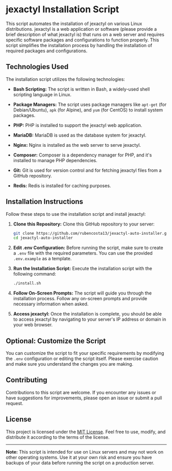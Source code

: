 # jexactyl Installation Script

This script automates the installation of jexactyl on various Linux distributions. jexactyl is a web application or software (please provide a brief description of what jexactyl is) that runs on a web server and requires specific software packages and configurations to function properly. This script simplifies the installation process by handling the installation of required packages and configurations.

## Technologies Used

The installation script utilizes the following technologies:

- **Bash Scripting:** The script is written in Bash, a widely-used shell scripting language in Linux.

- **Package Managers:** The script uses package managers like `apt-get` (for Debian/Ubuntu), `apk` (for Alpine), and `yum` (for CentOS) to install system packages.

- **PHP:** PHP is installed to support the jexactyl web application.

- **MariaDB:** MariaDB is used as the database system for jexactyl.

- **Nginx:** Nginx is installed as the web server to serve jexactyl.

- **Composer:** Composer is a dependency manager for PHP, and it's installed to manage PHP dependencies.

- **Git:** Git is used for version control and for fetching jexactyl files from a GitHub repository.

- **Redis:** Redis is installed for caching purposes.

## Installation Instructions

Follow these steps to use the installation script and install jexactyl:

1. **Clone this Repository:** Clone this GitHub repository to your server:

    ```bash
    git clone https://github.com/rubencosta13/jexactyl-auto-installer.git
    cd jexactyl-auto-installer
    ```

2. **Edit .env Configuration:** Before running the script, make sure to create a `.env` file with the required parameters. You can use the provided `.env.example` as a template.

3. **Run the Installation Script:** Execute the installation script with the following command:

    ```bash
    ./install.sh
    ```

4. **Follow On-Screen Prompts:** The script will guide you through the installation process. Follow any on-screen prompts and provide necessary information when asked.

5. **Access jexactyl:** Once the installation is complete, you should be able to access jexactyl by navigating to your server's IP address or domain in your web browser.

## Optional: Customize the Script

You can customize the script to fit your specific requirements by modifying the `.env` configuration or editing the script itself. Please exercise caution and make sure you understand the changes you are making.

## Contributing

Contributions to this script are welcome. If you encounter any issues or have suggestions for improvements, please open an issue or submit a pull request.

## License

This project is licensed under the [MIT License](LICENSE). Feel free to use, modify, and distribute it according to the terms of the license.

---

**Note:** This script is intended for use on Linux servers and may not work on other operating systems. Use it at your own risk and ensure you have backups of your data before running the script on a production server.

